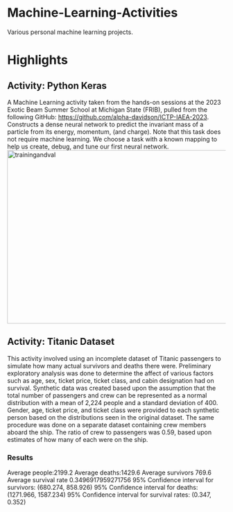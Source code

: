 # Machine-Learning-Activities
Various personal machine learning projects.

# Highlights

## Activity: Python Keras
A Machine Learning activity taken from the hands-on sessions at the 2023 Exotic Beam Summer School at Michigan State (FRIB), pulled from the following GitHub: https://github.com/alpha-davidson/ICTP-IAEA-2023. 
Constructs a dense neural network to predict the invariant mass of a particle from its energy, momentum, (and charge). Note that this task does not require machine learning. We choose a task with a known mapping to help us create, debug, and tune our first neural network.
<img src="https://github.com/user-attachments/assets/1c6351eb-21a7-49aa-bb9a-c7c84966eb4f" alt="trainingandval" width="600" height="400">

## Activity: Titanic Dataset
This activity involved using an incomplete dataset of Titanic passengers to simulate how many actual survivors and deaths there were. Preliminary exploratory analysis was done to determine the affect of various factors such as age, sex, ticket price, ticket class, and cabin designation had on survival. Synthetic data was created based upon the assumption that the total number of passengers and crew can be represented as a normal distribution with a mean of 2,224 people and a standard deviation of 400. Gender, age, ticket price, and ticket class were provided to each synthetic person based on the distributions seen in the original dataset. The same procedure was done on a separate dataset containing crew members aboard the ship. The ratio of crew to passengers was 0.59, based upon estimates of how many of each were on the ship. 
### Results
Average people:2199.2
Average deaths:1429.6
Average survivors 769.6
Average survival rate 0.3496917959271756
95% Confidence interval for survivors: (680.274, 858.926)
95% Confidence interval for deaths: (1271.966, 1587.234)
95% Confidence interval for survival rates: (0.347, 0.352)
